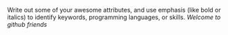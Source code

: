 Write out some of your awesome attributes, and use emphasis (like bold or italics) to identify keywords, programming languages, or skills. 
_Welcome to github friends_

